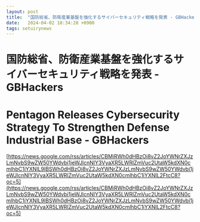 ```yaml
---
layout: post
title:  "国防総省、防衛産業基盤を強化するサイバーセキュリティ戦略を発表 - GBHackers"
date:   2024-04-02 18:34:28 +0900
tags: setuirynews 
---
```


# 国防総省、防衛産業基盤を強化するサイバーセキュリティ戦略を発表 - GBHackers



# Pentagon Releases Cybersecurity Strategy To Strengthen Defense Industrial Base - GBHackers

[https://news.google.com/rss/articles/CBMiRWh0dHBzOi8vZ2JoYWNrZXJzLmNvbS9wZW50YWdvbi1jeWJlcnNlY3VyaXR5LWRlZmVuc2UtaW5kdXN0cmlhbC1iYXNlL9IBSWh0dHBzOi8vZ2JoYWNrZXJzLmNvbS9wZW50YWdvbi1jeWJlcnNlY3VyaXR5LWRlZmVuc2UtaW5kdXN0cmlhbC1iYXNlL2FtcC8?oc=5](https://news.google.com/rss/articles/CBMiRWh0dHBzOi8vZ2JoYWNrZXJzLmNvbS9wZW50YWdvbi1jeWJlcnNlY3VyaXR5LWRlZmVuc2UtaW5kdXN0cmlhbC1iYXNlL9IBSWh0dHBzOi8vZ2JoYWNrZXJzLmNvbS9wZW50YWdvbi1jeWJlcnNlY3VyaXR5LWRlZmVuc2UtaW5kdXN0cmlhbC1iYXNlL2FtcC8?oc=5)

